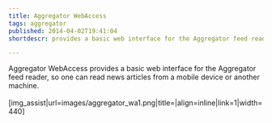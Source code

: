 ```yaml
---
title: Aggregator WebAccess
tags: aggregator
published: 2014-04-02T19:41:04
shortdescr: provides a basic web interface for the Aggregator feed reader, so one can read news articles from a mobile device or another machine

---
```


Aggregator WebAccess provides a basic web interface for the Aggregator
feed reader, so one can read news articles from a mobile device or
another machine.\
\
\[img\_assist|url=images/aggregator\_wa1.png|title=|align=inline|link=1|width=440\]